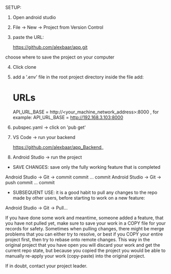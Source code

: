 SETUP:

1. Open android studio

2. File -> New -> Project from Version Control

3. paste the URL: 

   https://github.com/alexbaar/app.git

choose where to save the project on your computer

4. Click clone

5. add a '.env' file in the root project directory
inside the file add:

   # URLs
   API_URL_BASE = http://<your_machine_network_address>:8000  , for example:
   API_URL_BASE = http://192.168.3.103:8000

6. pubspec.yaml -> click on 'pub get'

7. VS Code -> run your backend     

   https://github.com/alexbaar/app_Backend_

8. Android Studio -> run the project


* SAVE CHANGES: save only the fully working feature that is completed

Android Studio -> Git -> commit    commit ... commit
Android Studio -> Git -> push      commit ... commit

* SUBSEQUENT USE: it is a good habit to pull any changes to the repo made by other users, before starting to work on a new feature:

Android Studio -> Git -> Pull...

If you have done some work and meantime, someone added a feature, that you have not pulled yet, make sure to save your work in a COPY file for your records for safety.
Sometimes when pulling changes, there might be merge problems that you can either try to resolve, or best if you COPY your entire project first, then try to rebase onto remote changes.
This way in the original project that you have open you will discard your work and get the current repo state, but because you copied the project you would be able to
manually re-apply your work (copy-paste) into the original project.

If in doubt, contact your project leader. 